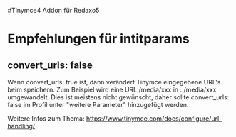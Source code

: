 #Tinymce4 Addon für Redaxo5

# Empfehlungen für intitparams

## convert_urls: false

Wenn convert_urls: true ist, dann verändert Tinymce eingegebene URL's beim speichern.
Zum Beispiel wird eine URL /media/xxx in ../media/xxx umgewandelt. 
Dies ist meistens nicht gewünscht, daher sollte convert_urls: false 
im Profil unter "weitere Parameter" hinzugefügt werden.

Weitere Infos zum Thema: https://www.tinymce.com/docs/configure/url-handling/


